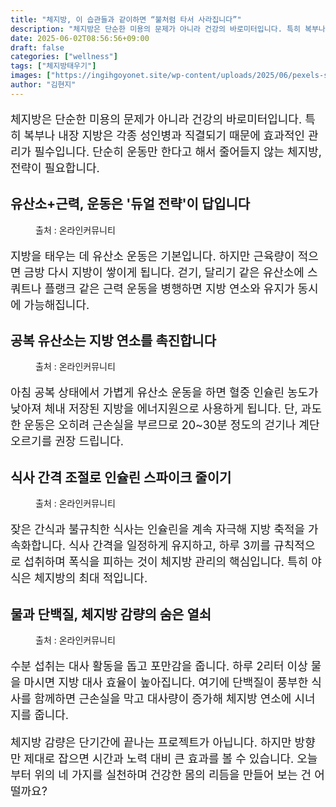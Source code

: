 ```yaml
---
title: "체지방, 이 습관들과 같이하면 “불처럼 타서 사라집니다”"
description: "체지방은 단순한 미용의 문제가 아니라 건강의 바로미터입니다. 특히 복부나 내장 지방은 각종 성인병과 직결되기 때문에 효과적인 관리가 필수입니다. 단순히 운동만 한다고 해서 줄어들지 않는 체지방, 전략이 필요합니다."
date: 2025-06-02T08:56:56+09:00
draft: false
categories: ["wellness"]
tags: ["체지방태우기"]
images: ["https://ingihgoyonet.site/wp-content/uploads/2025/06/pexels-shvetsa-4587364-1024x683.jpg", "https://ingihgoyonet.site/wp-content/uploads/2025/06/pexels-airamdphoto-13106586-683x1024.jpg", "https://ingihgoyonet.site/wp-content/uploads/2025/06/pexels-69816215-8365701-768x1024.jpg", "https://ingihgoyonet.site/wp-content/uploads/2025/06/pexels-anadragon-2985167-1024x683.jpg"]
author: "김현지"
---
```


<p style="font-size:18px">체지방은 단순한 미용의 문제가 아니라 건강의 바로미터입니다. 특히 복부나 내장 지방은 각종 성인병과 직결되기 때문에 효과적인 관리가 필수입니다. 단순히 운동만 한다고 해서 줄어들지 않는 체지방, 전략이 필요합니다.</p> <h2 >유산소+근력, 운동은 '듀얼 전략'이 답입니다</h2> <figure ><img src="https://ingihgoyonet.site/wp-content/uploads/2025/06/pexels-shvetsa-4587364-1024x683.jpg" alt="" style="aspect-ratio:16/9;object-fit:cover"/><figcaption >출처 : 온라인커뮤니티</figcaption></figure> <p style="font-size:18px">지방을 태우는 데 유산소 운동은 기본입니다. 하지만 근육량이 적으면 금방 다시 지방이 쌓이게 됩니다. 걷기, 달리기 같은 유산소에 스쿼트나 플랭크 같은 근력 운동을 병행하면 지방 연소와 유지가 동시에 가능해집니다.</p> <h2 >공복 유산소는 지방 연소를 촉진합니다</h2> <figure ><img src="https://ingihgoyonet.site/wp-content/uploads/2025/06/pexels-airamdphoto-13106586-683x1024.jpg" alt="" style="aspect-ratio:16/9;object-fit:cover"/><figcaption >출처 : 온라인커뮤니티</figcaption></figure> <p style="font-size:18px">아침 공복 상태에서 가볍게 유산소 운동을 하면 혈중 인슐린 농도가 낮아져 체내 저장된 지방을 에너지원으로 사용하게 됩니다. 단, 과도한 운동은 오히려 근손실을 부르므로 20~30분 정도의 걷기나 계단 오르기를 권장 드립니다.</p> <h2 >식사 간격 조절로 인슐린 스파이크 줄이기</h2> <figure ><img src="https://ingihgoyonet.site/wp-content/uploads/2025/06/pexels-69816215-8365701-768x1024.jpg" alt="" style="aspect-ratio:16/9;object-fit:cover"/><figcaption >출처 : 온라인커뮤니티</figcaption></figure> <p style="font-size:18px">잦은 간식과 불규칙한 식사는 인슐린을 계속 자극해 지방 축적을 가속화합니다. 식사 간격을 일정하게 유지하고, 하루 3끼를 규칙적으로 섭취하며 폭식을 피하는 것이 체지방 관리의 핵심입니다. 특히 야식은 체지방의 최대 적입니다.</p> <h2 >물과 단백질, 체지방 감량의 숨은 열쇠</h2> <figure ><img src="https://ingihgoyonet.site/wp-content/uploads/2025/06/pexels-anadragon-2985167-1024x683.jpg" alt="" style="aspect-ratio:16/9;object-fit:cover"/><figcaption >출처 : 온라인커뮤니티</figcaption></figure> <p style="font-size:18px">수분 섭취는 대사 활동을 돕고 포만감을 줍니다. 하루 2리터 이상 물을 마시면 지방 대사 효율이 높아집니다. 여기에 단백질이 풍부한 식사를 함께하면 근손실을 막고 대사량이 증가해 체지방 연소에 시너지를 줍니다.</p> <p style="font-size:18px">체지방 감량은 단기간에 끝나는 프로젝트가 아닙니다. 하지만 방향만 제대로 잡으면 시간과 노력 대비 큰 효과를 볼 수 있습니다. 오늘부터 위의 네 가지를 실천하며 건강한 몸의 리듬을 만들어 보는 건 어떨까요?</p>